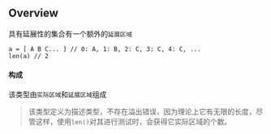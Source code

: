 ## Overview

具有延展性的集合有一个额外的`延展区域`

```
a = [ A B C... ] // 0: A, 1: B, 2: C, 3: C, 4: C, ...
len(a) // 2
```

#### 构成

该类型由`实际区域`和`延展区域`组成

> 该类型定义为描述类型，不存在溢出错误，因为理论上它有无限的长度，尽管这样，使用`len()`对其进行测试时，会获得它实际区域的个数。

